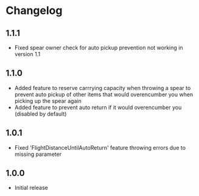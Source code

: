 # Changelog

## 1.1.1
- Fixed spear owner check for auto pickup prevention not working in version 1.1
## 1.1.0
- Added feature to reserve carrrying capacity when throwing a spear to prevent auto pickup of other items that would overencumber you when picking up the spear again
- Added feature to prevent auto return if it would overencumber you (disabled by default)
## 1.0.1
- Fixed 'FlightDistanceUntilAutoReturn' feature throwing errors due to missing parameter
## 1.0.0
- Initial release